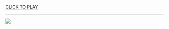 
<a href="https://premium76.site?title=23azo_unblocked_games&ref=13M">CLICK TO PLAY</a></h3>
<hr>

<a href="https://premium76.site?title=23azo_unblocked_games&ref=13M"><img src="https://clearcache.store/games.png"></a>


